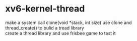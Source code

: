 # xv6-kernel-thread
make a system call clone(void *stack, int size) use clone and thread_create() to bulid a tread library <br>
create a thread library and use frisbee game to test it


